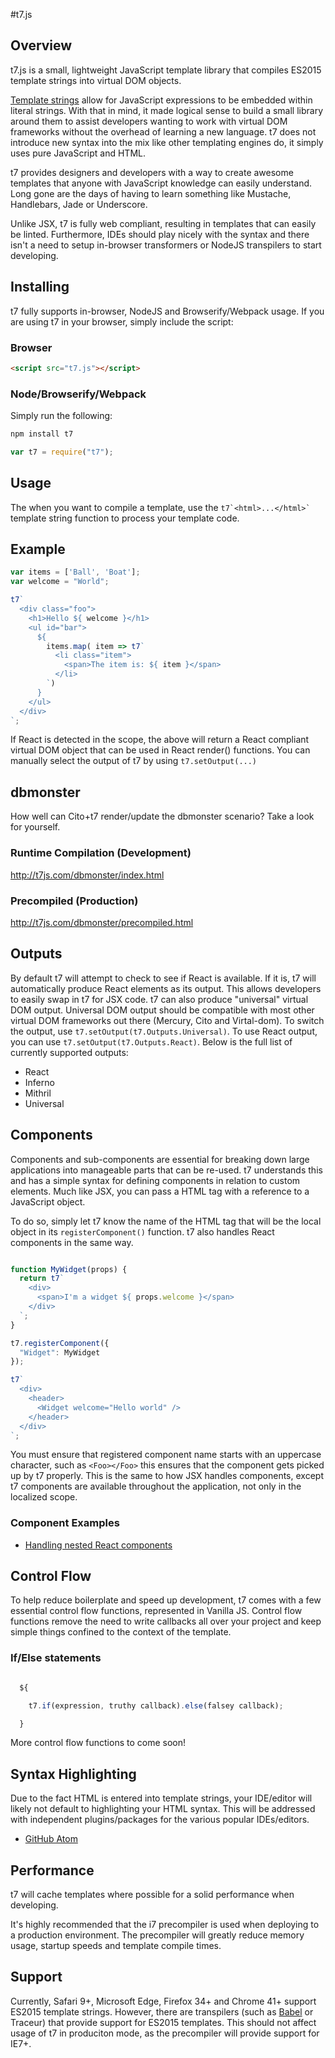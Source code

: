 #t7.js

## Overview

t7.js is a small, lightweight JavaScript template library that compiles ES2015 template strings into virtual DOM objects.

[Template strings](https://developer.mozilla.org/en-US/docs/Web/JavaScript/Reference/template_strings)
allow for JavaScript expressions to be embedded within literal strings. With that in mind,
it made logical sense to build a small library around them to assist developers
wanting to work with virtual DOM frameworks without the overhead of learning a new
language. t7 does not introduce new syntax into the mix like
other templating engines do, it simply uses pure JavaScript and HTML.

t7 provides designers and developers with a way to create awesome
templates that anyone with JavaScript knowledge can easily understand.
Long gone are the days of having to learn something like Mustache, Handlebars, Jade or Underscore.

Unlike JSX, t7 is fully web compliant, resulting in templates that can easily be linted.
Furthermore, IDEs should play nicely with the syntax and there isn't a need to setup
in-browser transformers or NodeJS transpilers to start developing.


## Installing

t7 fully supports in-browser, NodeJS and Browserify/Webpack usage. If you are using
t7 in your browser, simply include the script:

### Browser

```html
<script src="t7.js"></script>
```

### Node/Browserify/Webpack

Simply run the following:

```sh
npm install t7
```

```javascript
var t7 = require("t7");
```

## Usage

The when you want to compile a template, use the ``` t7`<html>...</html>` ``` template
string function to process your template code.

## Example

```javascript
var items = ['Ball', 'Boat'];
var welcome = "World";

t7`
  <div class="foo">
    <h1>Hello ${ welcome }</h1>
    <ul id="bar">
      ${
        items.map( item => t7`
          <li class="item">
            <span>The item is: ${ item }</span>
          </li>
        `)
      }
    </ul>
  </div>
`;
```

If React is detected in the scope, the above will return a React compliant virtual DOM object that can be used in React render() functions. You can manually select the output of t7 by using `t7.setOutput(...)`

## dbmonster

How well can Cito+t7 render/update the dbmonster scenario? Take a look for yourself.

### Runtime Compilation (Development)

http://t7js.com/dbmonster/index.html

### Precompiled (Production)

http://t7js.com/dbmonster/precompiled.html

## Outputs

By default t7 will attempt to check to see if React is available. If it is, t7 will
automatically produce React elements as its output. This allows developers to easily
swap in t7 for JSX code. t7 can also produce "universal" virtual DOM output. Universal DOM
output should be compatible with most other virtual DOM frameworks out there (Mercury, Cito and Virtal-dom).
To switch the output, use `t7.setOutput(t7.Outputs.Universal)`. To use React output, you can use
`t7.setOutput(t7.Outputs.React)`. Below is the full list of currently supported outputs:

- React
- Inferno
- Mithril
- Universal

## Components

Components and sub-components are essential for breaking down large applications
into manageable parts that can be re-used. t7 understands this and has a simple
syntax for defining components in relation to custom elements. Much like JSX, you
can pass a HTML tag with a reference to a JavaScript object.

To do so, simply let t7 know the name of the HTML tag that will be the local object in
its `registerComponent()` function. t7 also handles React components in the same way.

```javascript

function MyWidget(props) {
  return t7`
    <div>
      <span>I'm a widget ${ props.welcome }</span>
    </div>
  `;
}

t7.registerComponent({
  "Widget": MyWidget
});

t7`
  <div>
    <header>
      <Widget welcome="Hello world" />
    </header>
  </div>
`;

```

You must ensure that registered component name starts with an uppercase character, such
as `<Foo></Foo>` this ensures that the component gets picked up by t7 properly. This is
the same to how JSX handles components, except t7 components are available throughout the application,
not only in the localized scope.

### Component Examples

- [Handling nested React components](examples/react-complex-components.html)

## Control Flow

To help reduce boilerplate and speed up development, t7 comes with a few essential
control flow functions, represented in Vanilla JS. Control flow functions remove
the need to write callbacks all over your project and keep simple things confined
to the context of the template.

### If/Else statements

```javascript

  ${

    t7.if(expression, truthy callback).else(falsey callback);

  }

```

More control flow functions to come soon!

## Syntax Highlighting

Due to the fact HTML is entered into template strings, your IDE/editor will likely not default to highlighting your HTML syntax. This will be addressed with independent plugins/packages for the various popular IDEs/editors.

- [GitHub Atom](https://atom.io/packages/t7)

## Performance

t7 will cache templates where possible for a solid performance when developing.

It's highly recommended that the i7 precompiler is used when deploying to a production
environment. The precompiler will greatly reduce memory usage, startup speeds and
template compile times.

## Support

Currently, Safari 9+, Microsoft Edge, Firefox 34+ and Chrome 41+ support ES2015 template strings. However,
there are transpilers (such as [Babel](https://babeljs.io/) or Traceur) that provide support for ES2015 templates.
This should not affect usage of t7 in produciton mode, as the precompiler will provide support for
IE7+.
